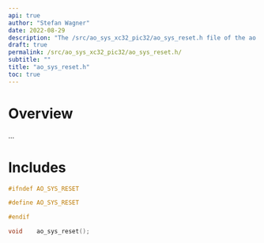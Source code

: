 ```yaml
---
api: true
author: "Stefan Wagner"
date: 2022-08-29
description: "The /src/ao_sys_xc32_pic32/ao_sys_reset.h file of the ao real-time operating system."
draft: true
permalink: /src/ao_sys_xc32_pic32/ao_sys_reset.h/ 
subtitle: ""
title: "ao_sys_reset.h"
toc: true
---
```


# Overview

...

# Includes

```c
#ifndef AO_SYS_RESET

#define AO_SYS_RESET

#endif

void    ao_sys_reset();

```
